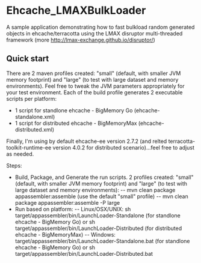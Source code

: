 Ehcache_LMAXBulkLoader
======================

A sample application demonstrating how to fast bulkload random generated objects in ehcache/terracotta using the LMAX disruptor multi-threaded framework (more http://lmax-exchange.github.io/disruptor/)

Quick start
---------------------------------------------
There are 2 maven profiles created: "small" (default, with smaller JVM memory footprint) and "large" (to test with large dataset and memory environments). Feel free to tweak the JVM parameters appropriately for your test environment.
Each of the build profile generates 2 executable scripts per platform:
 - 1 script for standlone ehcache - BigMemory Go (ehcache-standalone.xml)
 - 1 script for distributed ehcache - BigMemoryMax  (ehcache-distributed.xml)

Finally, I'm using by default ehcache-ee version 2.7.2 (and relted terracotta-toolkit-runtime-ee version 4.0.2 for distributed scenario)...feel free to adjust as needed.

Steps:
 - Build, Package, and Generate the run scripts. 2 profiles created: "small" (default, with smaller JVM memory footprint) and "large" (to test with large dataset and memory environments):
 -- mvn clean package appassembler:assemble (use the default "small" profile)
 -- mvn clean package appassembler:assemble -P large
 - Run based on platform:
 -- Linux/OSX/UNIX: sh target/appassembler/bin/LaunchLoader-Standalone <object count> (for standlone ehcache - BigMemory Go) or sh target/appassembler/bin/LaunchLoader-Distributed <object count> (for distributed ehcache - BigMemoryMax)
 -- Windows: target/appassembler/bin/LaunchLoader-Standalone.bat <object count> (for standlone ehcache - BigMemory Go) or sh target/appassembler/bin/LaunchLoader-Distributed.bat <object count> (for distributed ehcache - BigMemoryMax)
